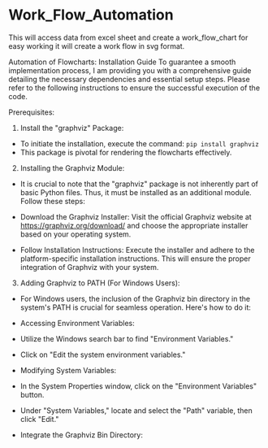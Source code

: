 # Work_Flow_Automation
This will access data from excel sheet and create a work_flow_chart for easy working
it will create a work flow in svg format.

Automation of Flowcharts: Installation Guide
To guarantee a smooth implementation process, I am providing you with a comprehensive
guide detailing the necessary dependencies and essential setup steps. Please refer to the
following instructions to ensure the successful execution of the code.

Prerequisites:

1. Install the &quot;graphviz&quot; Package:
- To initiate the installation, execute the command: `pip install graphviz`
- This package is pivotal for rendering the flowcharts effectively.

2. Installing the Graphviz Module:
- It is crucial to note that the &quot;graphviz&quot; package is not inherently part of basic Python files.
Thus, it must be installed as an additional module. Follow these steps:

- Download the Graphviz Installer:
Visit the official Graphviz website at https://graphviz.org/download/ and choose the
appropriate installer based on your operating system.

- Follow Installation Instructions:
Execute the installer and adhere to the platform-specific installation instructions. This will
ensure the proper integration of Graphviz with your system.

3. Adding Graphviz to PATH (For Windows Users):
- For Windows users, the inclusion of the Graphviz bin directory in the system&#39;s PATH is
crucial for seamless operation. Here&#39;s how to do it:

- Accessing Environment Variables:
- Utilize the Windows search bar to find &quot;Environment Variables.&quot;
- Click on &quot;Edit the system environment variables.&quot;

- Modifying System Variables:
- In the System Properties window, click on the &quot;Environment Variables&quot; button.
- Under &quot;System Variables,&quot; locate and select the &quot;Path&quot; variable, then click &quot;Edit.&quot;

- Integrate the Graphviz Bin Directory:
